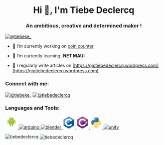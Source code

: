 <h1 align="center">Hi 👋, I'm Tiebe Declercq</h1>
<h3 align="center">An ambitious, creative and determined maker !</h3>

<p align="left"> <a href="https://twitter.com/@tiebeke_" target="blank"><img src="https://img.shields.io/twitter/follow/@tiebeke_?logo=twitter&style=for-the-badge" alt="@tiebeke_" /></a> </p>

- 🔭 I’m currently working on [coin counter](https://giptiebedeclercq.wordpress.com)

- 🌱 I’m currently learning **.NET MAUI**

- 📝 I regularly write articles on [https://giptiebedeclercq.wordpress.com](https://giptiebedeclercq.wordpress.com)

<h3 align="left">Connect with me:</h3>
<p align="left">
<a href="https://twitter.com/@tiebeke_" target="blank"><img align="center" src="https://raw.githubusercontent.com/rahuldkjain/github-profile-readme-generator/master/src/images/icons/Social/twitter.svg" alt="@tiebeke_" height="30" width="40" /></a>
<a href="[UCpG3TmWp_8ZeXPH6lSwbipA](https://www.youtube.com/channel/UCpG3TmWp_8ZeXPH6lSwbipA)" target="blank"><img align="center" src="https://raw.githubusercontent.com/rahuldkjain/github-profile-readme-generator/master/src/images/icons/Social/youtube.svg" alt="@tiebedeclercq" height="30" width="40" /></a>
</p>

<h3 align="left">Languages and Tools:</h3>
<p align="left"> <a href="https://developer.android.com" target="_blank" rel="noreferrer"> <img src="https://raw.githubusercontent.com/devicons/devicon/master/icons/android/android-original-wordmark.svg" alt="android" width="40" height="40"/> </a> <a href="https://www.arduino.cc/" target="_blank" rel="noreferrer"> <img src="https://cdn.worldvectorlogo.com/logos/arduino-1.svg" alt="arduino" width="40" height="40"/> </a> <a href="https://www.blender.org/" target="_blank" rel="noreferrer"> <img src="https://download.blender.org/branding/community/blender_community_badge_white.svg" alt="blender" width="40" height="40"/> </a> <a href="https://www.cprogramming.com/" target="_blank" rel="noreferrer"> <img src="https://raw.githubusercontent.com/devicons/devicon/master/icons/c/c-original.svg" alt="c" width="40" height="40"/> </a> <a href="https://www.w3schools.com/cs/" target="_blank" rel="noreferrer"> <img src="https://raw.githubusercontent.com/devicons/devicon/master/icons/csharp/csharp-original.svg" alt="csharp" width="40" height="40"/> </a> <a href="https://www.python.org" target="_blank" rel="noreferrer"> <img src="https://raw.githubusercontent.com/devicons/devicon/master/icons/python/python-original.svg" alt="python" width="40" height="40"/> </a> <a href="https://unity.com/" target="_blank" rel="noreferrer"> <img src="https://www.vectorlogo.zone/logos/unity3d/unity3d-icon.svg" alt="unity" width="40" height="40"/> </a> </p>

<p><img align="left" src="https://github-readme-stats.vercel.app/api/top-langs?username=tiebedeclercq&show_icons=true&locale=en&layout=compact" alt="tiebedeclercq" /></p>

<p>&nbsp;<img align="center" src="https://github-readme-stats.vercel.app/api?username=tiebedeclercq&show_icons=true&locale=en" alt="tiebedeclercq" /></p>

